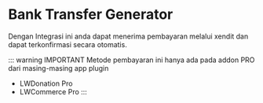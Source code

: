 
# Bank Transfer Generator

 <Badge text="Goal"/> Dengan Integrasi ini anda dapat menerima pembayaran melalui xendit dan dapat terkonfirmasi secara otomatis.

::: warning IMPORTANT
Metode pembayaran ini hanya ada pada addon PRO dari masing-masing app plugin
- LWDonation Pro
- LWCommerce Pro
:::

